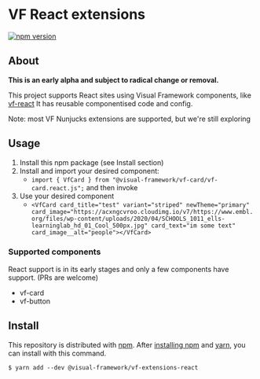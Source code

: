 # VF React extensions

[![npm version](https://badge.fury.io/js/%40visual-framework%2Fvf-box.svg)](https://badge.fury.io/js/%40visual-framework%2Fvf-react-extensions)

## About

**This is an early alpha and subject to radical change or removal.**

This project supports React sites using Visual Framework components, like [vf-react](https://github.com/visual-framework/vf-react) It has reusable componentised code and config.

Note: most VF Nunjucks extensions are supported, but we're still exploring

## Usage

1. Install this npm package (see Install section)
2. Install and import your desired component:
    - `import { VfCard } from "@visual-framework/vf-card/vf-card.react.js";` and then invoke
3. Use your desired component
    - `<VfCard card_title="test" variant="striped" newTheme="primary" card_image="https://acxngcvroo.cloudimg.io/v7/https://www.embl.org/files/wp-content/uploads/2020/04/SCHOOLS_1011_ells-learninglab_hd_01_Cool_500px.jpg" card_text="im some text" card_image__alt="people"></VfCard>`

### Supported components

React support is in its early stages and only a few components have support. (PRs are welcome)

- vf-card
- vf-button

## Install

This repository is distributed with [npm](https://www.npmjs.com/). After [installing npm](https://www.npmjs.com/get-npm) and [yarn](https://classic.yarnpkg.com/en/docs/install), you can install with this command.

```
$ yarn add --dev @visual-framework/vf-extensions-react
```
